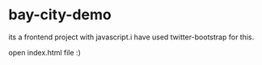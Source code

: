 # bay-city-demo
its a frontend project with javascript.i have used twitter-bootstrap for this. 


open index.html file :) 

